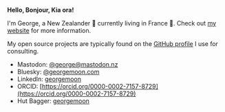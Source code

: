 **Hello, Bonjour, Kia ora!**

I'm George, a New Zealander 🥝 currently living in France 🥖.
Check out [my website](https://georgemoon.com) for more information.

My open source projects are typically found on the [GitHub profile](https://github.com/electricmagnetic) I use for consulting.

- Mastodon: [@george@mastodon.nz](https://mastodon.nz/@george)
- Bluesky: [@georgemoon.com](https://bsky.app/profile/georgemoon.com)
- LinkedIn: [georgemoon](https://www.linkedin.com/in/georgemoon/)
- ORCID: [https://orcid.org/0000-0002-7157-8729](https://orcid.org/0000-0002-7157-8729)
- Hut Bagger: [georgemoon](https://hutbagger.co.nz/users/georgemoon)

